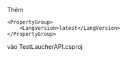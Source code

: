 ﻿Thêm
```
<PropertyGroup>
    <LangVersion>latest</LangVersion>
</PropertyGroup>
```
vào TestLaucherAPI.csproj
